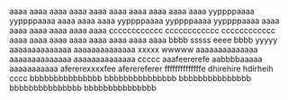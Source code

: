 aaaa
aaaa
aaaa
aaaa
aaaa
aaaa
aaaa
aaaa
aaaa
aaaa
yyppppaaaa
yyppppaaaa
aaaa
aaaa
aaaa
yyppppaaaa
yyppppaaaa
yyppppaaaa
aaaa
aaaa
aaaa
aaaa
aaaa
aaaa
cccccccccccc
cccccccccccc
cccccccccccc
aaaa
aaaa
aaaa
aaaa
aaaa
aaaa
aaaa
aaaa
bbbb
sssss
eeee
bbbb
yyyyy
aaaaaaaaaaaaaa
aaaaaaaaaaaaaa
xxxxx
wwwww
aaaaaaaaaaaaaa
aaaaaaaaaaaaaa
aaaaaaaaaaaaaa
ccccc
aaafeererefe
aabbbbaaaaa
aaaaaaaaaaa
afererexxxxfee
aferereferer
ffffffffffffffe
dhirehire
hdirheih
cccc
bbbbbbbbbbbbbbb
bbbbbbbbbbbbbbb
bbbbbbbbbbbbbbb
bbbbbbbbbbbbbbb
bbbbbbbbbbbbbbb
